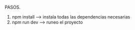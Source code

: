 PASOS.
1) npm install --> instala todas las dependencias necesarias
2) npm run dev --> runeo el proyecto
